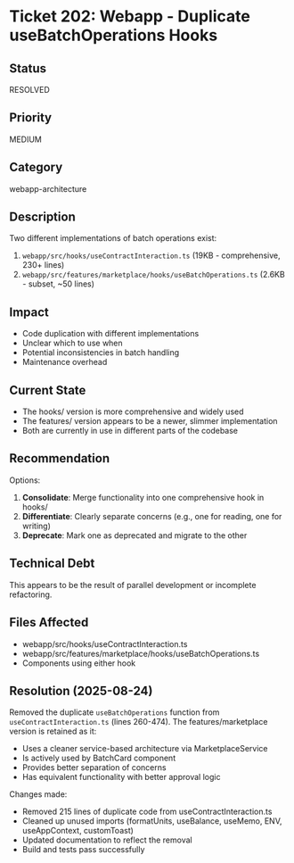 # Ticket 202: Webapp - Duplicate useBatchOperations Hooks

## Status

RESOLVED

## Priority

MEDIUM

## Category

webapp-architecture

## Description

Two different implementations of batch operations exist:

1. `webapp/src/hooks/useContractInteraction.ts` (19KB - comprehensive, 230+ lines)
2. `webapp/src/features/marketplace/hooks/useBatchOperations.ts` (2.6KB - subset, ~50 lines)

## Impact

- Code duplication with different implementations
- Unclear which to use when
- Potential inconsistencies in batch handling
- Maintenance overhead

## Current State

- The hooks/ version is more comprehensive and widely used
- The features/ version appears to be a newer, slimmer implementation
- Both are currently in use in different parts of the codebase

## Recommendation

Options:

1. **Consolidate**: Merge functionality into one comprehensive hook in hooks/
2. **Differentiate**: Clearly separate concerns (e.g., one for reading, one for writing)
3. **Deprecate**: Mark one as deprecated and migrate to the other

## Technical Debt

This appears to be the result of parallel development or incomplete refactoring.

## Files Affected

- webapp/src/hooks/useContractInteraction.ts
- webapp/src/features/marketplace/hooks/useBatchOperations.ts
- Components using either hook

## Resolution (2025-08-24)

Removed the duplicate `useBatchOperations` function from `useContractInteraction.ts` (lines 260-474).
The features/marketplace version is retained as it:

- Uses a cleaner service-based architecture via MarketplaceService
- Is actively used by BatchCard component
- Provides better separation of concerns
- Has equivalent functionality with better approval logic

Changes made:

- Removed 215 lines of duplicate code from useContractInteraction.ts
- Cleaned up unused imports (formatUnits, useBalance, useMemo, ENV, useAppContext, customToast)
- Updated documentation to reflect the removal
- Build and tests pass successfully
